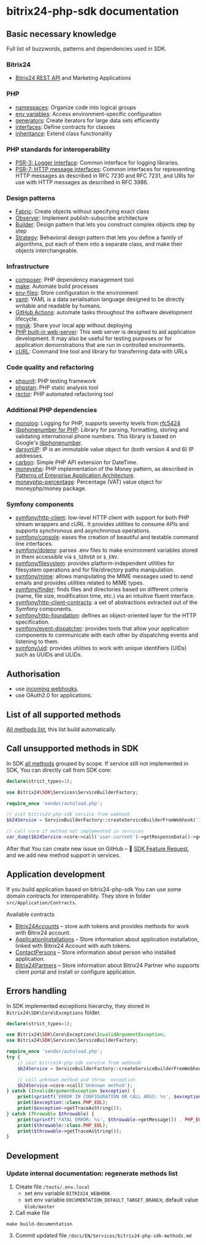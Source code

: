 bitrix24-php-sdk documentation
=============================================

## Basic necessary knowledge

Full list of buzzwords, patterns and dependencies used in SDK.

### Bitrix24

- [Bitrix24 REST API](https://apidocs.bitrix24.com/) and Marketing Applications

### PHP

- [namespaces](https://www.php.net/manual/en/language.namespaces.php): Organize code into logical groups
- [env variables](https://www.php.net/manual/en/reserved.variables.environment.php): Access environment-specific
  configuration
- [generators](https://www.php.net/manual/en/language.generators.php): Create iterators for large data sets efficiently
- [interfaces](https://www.php.net/manual/en/language.oop5.interfaces.php): Define contracts for classes
- [inheritance](https://www.php.net/manual/en/language.oop5.inheritance.php): Extend class functionality

### PHP standards for interoperability

- [PSR-3: Logger Interface](https://www.php-fig.org/psr/psr-3/): Common interface for logging libraries.
- [PSR-7: HTTP message interfaces](https://www.php-fig.org/psr/psr-7/): Common interfaces for representing HTTP messages
  as described in RFC 7230 and RFC 7231, and URIs for use with HTTP messages as described in RFC 3986.

### Design patterns

- [Fabric](https://refactoring.guru/design-patterns/factory-method): Create objects without specifying exact class
- [Observer](https://refactoring.guru/design-patterns/observer): Implement publish-subscribe architecture
- [Builder](https://refactoring.guru/design-patterns/builder): Design pattern that lets you construct complex objects
  step by step
- [Strategy](https://refactoring.guru/design-patterns/strategy): Behavioral design pattern that lets you define a family
  of algorithms, put each of them into a separate class, and make their objects interchangeable.

### Infrastructure

- [composer](https://getcomposer.org/doc/): PHP dependency management tool
- [make](https://www.gnu.org/software/make/manual/make.html): Automate build processes
- [env-files](https://12factor.net/config): Store configuration in the environment
- [yaml](https://learnxinyminutes.com/docs/yaml/): YAML is a data serialisation language designed to be directly
  writable and readable by humans.
- [GitHub Actions](https://docs.github.com/en/actions): automate tasks throughout the software development lifecycle.
- [ngrok](https://ngrok.com/use-cases/developer-preview): Share your local app without deploying
- [PHP built-in web-server](https://www.php.net/manual/en/features.commandline.webserver.php): This web server is
  designed to aid application development. It may also be useful for testing purposes or for application demonstrations
  that are run in controlled environments.
- [cURL](https://curl.se/docs/tutorial.html): Command line tool and library for transferring data with URLs

### Code quality and refactoring

- [phpunit](https://phpunit.de/documentation.html): PHP testing framework
- [phpstan](https://phpstan.org/user-guide/getting-started): PHP static analysis tool
- [rector](https://getrector.org/documentation): PHP automated refactoring tool

### Additional PHP dependencies

- [monolog](https://github.com/Seldaek/monolog): Logging for PHP, supports severity levels
  from [rfc5424](https://datatracker.ietf.org/doc/html/rfc5424)
- [libphonenumber for PHP](https://github.com/giggsey/libphonenumber-for-php): Library for parsing, formatting, storing
  and validating international phone numbers. This library is based on
  Google's [libphonenumber](https://github.com/google/libphonenumber).
- [darsyn\IP](https://github.com/darsyn/ip): IP is an immutable value object for (both version 4 and 6) IP addresses.
- [carbon](https://github.com/briannesbitt/carbon): Simple PHP API extension for DateTime.
- [moneyphp](https://github.com/moneyphp/money): PHP implementation of the Money pattern, as described
  in [Patterns of Enterprise Application Architecture](https://martinfowler.com/books/eaa.html).
- [moneyphp-percentage](https://github.com/mesilov/moneyphp-percentage): Percentage (VAT) value object for
  moneyphp/money package.

### Symfony components

- [symfony/http-client](https://symfony.com/doc/current/http_client.html): low-level HTTP client with support for both
  PHP stream wrappers and cURL. It provides utilities to consume APIs and supports synchronous and asynchronous
  operations.
- [symfony/console](https://symfony.com/doc/current/components/console.html): eases the creation of beautiful and
  testable command line interfaces.
- [symfony/dotenv](https://github.com/symfony/dotenv): parses .env files to make environment variables stored in them
  accessible via `$_SERVER` or `$_ENV`.
- [symfony/filesystem](https://symfony.com/doc/current/components/filesystem.html): provides platform-independent
  utilities for filesystem operations and for file/directory paths manipulation.
- [symfony/mime](https://symfony.com/doc/current/components/mime.html): allows manipulating the MIME messages used to
  send emails and provides utilities related to MIME types.
- [symfony/finder](https://symfony.com/doc/current/components/finder.html): finds files and directories based on
  different criteria (name, file size, modification time, etc.) via an intuitive fluent interface.
- [symfony/http-client-contracts](https://github.com/symfony/http-client-contracts): a set of abstractions extracted out
  of the Symfony components.
- [symfony/http-foundation](https://symfony.com/doc/current/components/http_foundation.html): defines an object-oriented
  layer for the HTTP specification.
- [symfony/event-dispatcher](https://symfony.com/doc/current/components/event_dispatcher.html): provides tools that
  allow your application components to communicate with each other by dispatching events and listening to them.
- [symfony/uid](https://symfony.com/doc/current/components/uid.html): provides utilities to work with unique
  identifiers (UIDs) such as UUIDs and ULIDs.

## Authorisation

- use [incoming webhooks](Core/Auth/auth.md).
- use OAuth2.0 for applications.

## List of all supported methods

[All methods list](Services/bitrix24-php-sdk-methods.md), this list build automatically.

## Call unsupported methods in SDK

In SDK [all methods](https://apidocs.bitrix24.com/api-reference/index.html#bitrix24-tool) grouped by scope. If service
still not implemented in SDK, You can directly call from SDK core:

```php
declare(strict_types=1);

use Bitrix24\SDK\Services\ServiceBuilderFactory;

require_once 'vendor/autoload.php';

// init bitrix24-php-sdk service from webhook
$b24Service = ServiceBuilderFactory::createServiceBuilderFromWebhook('INSERT_HERE_YOUR_WEBHOOK_URL');

// call core if method not implemented in services
var_dump($b24Service->core->call('user.current')->getResponseData()->getResult());
```
After that You can create new issue on GitHub – 🚀 [SDK Feature Request](https://github.com/bitrix24/b24phpsdk/issues/new?assignees=&labels=enhancement+in+SDK&projects=&template=2_feature_request_sdk.yaml), and we add new method support in services.

## Application development

If you build application based on bitrix24-php-sdk You can use some domain contracts for interoperability.
They store in folder `src/Application/Contracts`.

Available contracts

- [Bitrix24Accounts](/src/Application/Contracts/Bitrix24Accounts/Docs/Bitrix24Accounts.md) – store auth tokens and
  provides methods for work with Bitrix24 account.
- [ApplicationInstallations](/src/Application/Contracts/ApplicationInstallations/Docs/ApplicationInstallations.md) –
  Store information about application installation, linked with Bitrix24 Account with auth tokens.
- [ContactPersons](/src/Application/Contracts/ContactPersons/Docs/ContactPersons.md) – Store information about person
  who installed application.
- [Bitrix24Partners](/src/Application/Contracts/Bitrix24Partners/Docs/Bitrix24Partners.md) – Store information about
  Bitrix24 Partner who supports client portal and install or configure application.
## Errors handling
In SDK implemented exceptions hierarchy, they stored in `Bitrix24\SDK\Core\Exceptions` folder.
```php
declare(strict_types=1);

use Bitrix24\SDK\Core\Exceptions\InvalidArgumentException;
use Bitrix24\SDK\Services\ServiceBuilderFactory;

require_once 'vendor/autoload.php';
try {
    // init bitrix24-php-sdk service from webhook
    $b24Service = ServiceBuilderFactory::createServiceBuilderFromWebhook('INSERT_HERE_YOUR_WEBHOOK_URL');

    // call unknown method and throw  exception
    $b24Service->core->call('Unknown method');
} catch (InvalidArgumentException $exception) {
    print(sprintf('ERROR IN CONFIGURATION OR CALL ARGS: %s', $exception->getMessage()) . PHP_EOL);
    print($exception::class.PHP_EOL);
    print($exception->getTraceAsString());
} catch (Throwable $throwable) {
    print(sprintf('FATAL ERROR: %s', $throwable->getMessage()) . PHP_EOL);
    print($throwable::class.PHP_EOL);
    print($throwable->getTraceAsString());
}
```

## Development

### Update internal documentation: regenerate methods list

1. Create file `/tests/.env.local`
    - set env variable `BITRIX24_WEBHOOK`
    - set env variable `DOCUMENTATION_DEFAULT_TARGET_BRANCH`, default value `blob/master`
2. Call make file

```shell
make build-documentation
```

3. Commit updated file `/docs/EN/Services/bitrix24-php-sdk-methods.md`